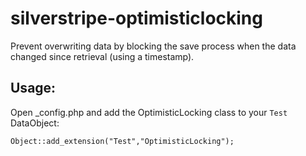 silverstripe-optimisticlocking
==============================

Prevent overwriting data by blocking the save process when the data changed since retrieval (using a timestamp).


## Usage:

Open _config.php and add the OptimisticLocking class to your ``Test`` DataObject:

    Object::add_extension("Test","OptimisticLocking");